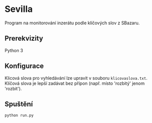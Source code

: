 # Sevilla
Program na monitorování inzerátu podle klíčových slov z SBazaru.

## Prerekvizity
Python 3

## Konfigurace
Klicová slova pro vyhledávání lze upravit v souboru `klicovaslova.txt`.
Klíčová slova je lepší zadávat bez přípon (např. místo 'rozbitý' jenom 'rozbit').

## Spuštění
```
python run.py
```
